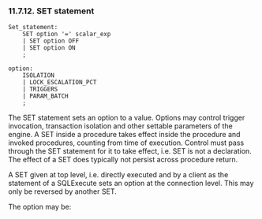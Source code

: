 <div id="setstmt_01" class="section">

<div class="titlepage">

<div>

<div>

### 11.7.12. SET statement

</div>

</div>

</div>

``` programlisting
Set_statement:
    SET option '=' scalar_exp
    | SET option OFF
    | SET option ON
    ;

option:
    ISOLATION
    | LOCK_ESCALATION_PCT
    | TRIGGERS
    | PARAM_BATCH
    ;
```

The SET statement sets an option to a value. Options may control trigger
invocation, transaction isolation and other settable parameters of the
engine. A SET inside a procedure takes effect inside the procedure and
invoked procedures, counting from time of execution. Control must pass
through the SET statement for it to take effect, i.e. SET is not a
declaration. The effect of a SET does typically not persist across
procedure return.

A SET given at top level, i.e. directly executed and by a client as the
statement of a SQLExecute sets an option at the connection level. This
may only be reversed by another SET.

The option may be:

</div>
